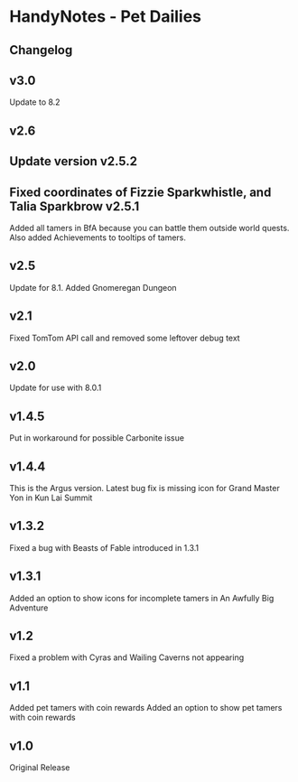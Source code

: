 HandyNotes - Pet Dailies
========================

Changelog
------------

v3.0
------
Update to 8.2

v2.6
------
Update version
v2.5.2
------
Fixed coordinates of Fizzie Sparkwhistle, and Talia Sparkbrow
v2.5.1
----
Added all tamers in BfA because you can battle them outside world quests.
Also added Achievements to tooltips of tamers.

v2.5
-----
Update for 8.1.  Added Gnomeregan Dungeon

v2.1
-----
Fixed TomTom API call and removed some leftover debug text

v2.0
------
Update for use with 8.0.1

v1.4.5
------
Put in workaround for possible Carbonite issue

v1.4.4
------
This is the Argus version.  Latest bug fix is missing icon for Grand Master Yon in Kun Lai Summit

v1.3.2
------
Fixed a bug with Beasts of Fable introduced in 1.3.1

v1.3.1
------
Added an option to show icons for incomplete tamers in An Awfully Big Adventure

v1.2
-----
Fixed a problem with Cyras and Wailing Caverns not appearing

v1.1
-----
Added pet tamers with coin rewards
Added an option to show pet tamers with coin rewards

v1.0
-----
Original Release
